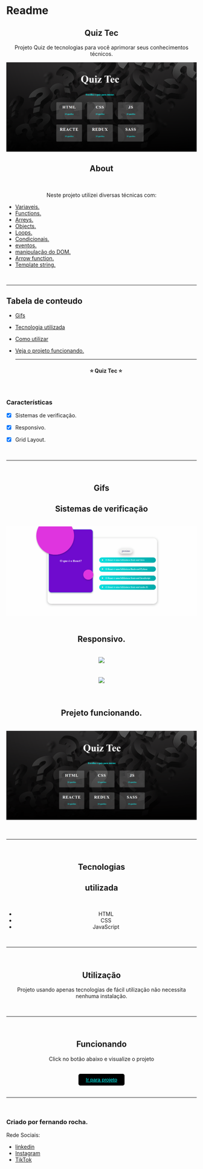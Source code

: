 # Readme

 <h2 align="center">Quiz Tec</h2>

<P  align="center">Projeto Quiz de tecnologias para você aprimorar seus conhecimentos técnicos.
</P>

<img src="assets/readme/img/tela-inicial.png"></br>

<h2 align="center">About</h2></br>

<P  align="center">Neste projeto utilizei diversas técnicas com:

- [Variaveis. ]()
- [Functions.]()
- [Arreys.]()
- [Objects.]()
- [Loops.]()
- [Condicionais.]()
- [eventos.]()
- [manipulação do DOM.]()
- [Arrow function.]()
- [Template string.]()
</P></br>

<hr>

## Tabela de conteudo

- [Gifs](#gifs)
- [Tecnologia utilizada](#tecnologias)
- [Como utilizar](#utilização)
- [Veja o projeto funcionando.](#funcionando)

   <hr>

   <h4 align="center">&#11088 Quiz Tec &#11088 </h4>
   </br>

### Características

- [x] Sistemas de verificação.
- [x] Responsivo.
- [x] Grid Layout.


 <br>
 <hr>
 <br>

<div align="center">

## Gifs

<h2>Sistemas de verificação</h2> <br>
    <img src="assets/readme/gifs/verificacao.gif"></br></br>
    <h2> Responsivo.</h2><br>
    <img src="assets/readme/gifs/responsivo.gif"></br></br></br>
    <img src="assets/readme/gifs/responsivo2.gif"></br></br>
    <br>
        <h2> Prejeto funcionando.</h2><br>
    <img src="assets/readme/gifs/funcionalidade.gif"></br></br></br>
 </div>

<hr>
<br>
 <div align="center">
 
 ## Tecnologias 
 
 <h2>utilizada</h2><br>

- HTML<br>
- CSS<br>
- JavaScript<br>
</div>
<div align="center">
<br>
<hr>
<br>

## Utilização

<p>Projeto usando apenas tecnologias de fácil utilização não necessita nenhuma instalação.</p>
 </div>
 <div align="center">
  <br>
 <hr>
 <br>

## Funcionando

  <p>Click no botão abaixo e visualize o projeto </p>
<br>
  <button  style="padding:8px 20px; border-radius:5px; border:none; background:black;"><a style="color:aqua;" target="_blank" href="https://fernandoroch.github.io/Quiz-Tec/">Ir para projeto</a>
  </button>
  </div>

  <br>
 <hr>
 <br>

### Criado por fernando rocha.

Rede Sociais:

- <a target="_blank"  href="https://www.linkedin.com/feed/?trk=404_page">linkedin</a>
- <a target="_blank"  href="https://www.instagram.com/_daycode_/">Instagram</a>
- <a target="_blank"  href="https://www.tiktok.com/@_daycode_">TikTok</a>
